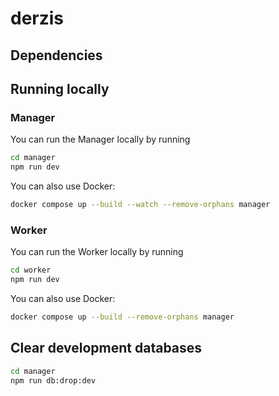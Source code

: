 # derzis


## Dependencies


## Running locally

### Manager

You can run the Manager locally by running

```bash
cd manager
npm run dev
```

You can also use Docker:

```bash
docker compose up --build --watch --remove-orphans manager
```

### Worker

You can run the Worker locally by running

```bash
cd worker
npm run dev
```

You can also use Docker:

```bash
docker compose up --build --remove-orphans manager
```

## Clear development databases

```bash
cd manager
npm run db:drop:dev
```
